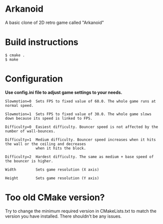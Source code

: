# Arkanoid
A basic clone of 2D retro game called "Arkanoid"

# Build instructions
```
$ cmake .
$ make
```
# Configuration
**Use config.ini file to adjust game settings to your needs.**

```
Slowmotion=0  Sets FPS to fixed value of 60.0. The whole game runs at normal speed.

Slowmotion=1  Sets FPS to fixed value of 30.0. The whole game slows down because its speed is linked to FPS.

Difficulty=0  Easiest difficulty. Bouncer speed is not affected by the number of wall-bounces.

Difficulty=1  Medium difficulty. Bouncer speed increases when it hits the wall or the ceiling and decreases
              when it hits the block.

Difficulty=2  Hardest difficulty. The same as medium + base speed of the bouncer is higher.

Width         Sets game resolution (X axis)

Height        Sets game resolution (Y axis)
```

# Too old CMake version?
Try to change the minimum required version in CMakeLists.txt to match the version you have installed. There shouldn't be any issues.
